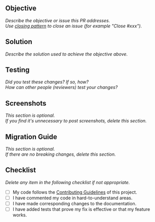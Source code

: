 <!-- markdownlint-disable-file MD013 -->

## Objective

*Describe the objective or issue this PR addresses.*\
*Use [closing pattern](https://docs.github.com/en/issues/tracking-your-work-with-issues/linking-a-pull-request-to-an-issue) to close an issue (for example "Close #xxx").*

## Solution

*Describe the solution used to achieve the objective above.*

## Testing

*Did you test these changes? If so, how?*\
*How can other people (reviewers) test your changes?*

## Screenshots

*This section is optional.*\
*If you find it's unnecessary to post screenshots, delete this section.*

## Migration Guide

*This section is optional.*\
*If there are no breaking changes, delete this section.*

## Checklist

*Delete any item in the following checklist if not appropriate.*

- [ ] My code follows the [Contributing Guidelines](https://github.com/BleedmagicTF/.github/blob/main/CONTRIBUTING.md) of this project.
- [ ] I have commented my code in hard-to-understand areas.
- [ ] I have made corresponding changes to the documentation.
- [ ] I have added tests that prove my fix is effective or that my feature works.

